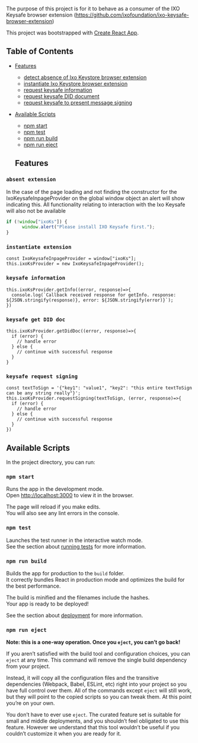The purpose of this project is for it to behave as a consumer of the IXO Keysafe browser extension (https://github.com/ixofoundation/ixo-keysafe-browser-extension)

This project was bootstrapped with [Create React App](https://github.com/facebookincubator/create-react-app).

## Table of Contents

- [Features](#features)
  - [detect absence of Ixo Keystore browser extension](#absent-extension)
  - [instantiate Ixo Keystore browser extension](#instantiate-extension)
  - [request keysafe information](#keysafe-information)
  - [request keysafe DID document](#keysafe-get-did-doc)
  - [request keysafe to present message signing](#keysafe-request-signing)

- [Available Scripts](#available-scripts)
  - [npm start](#npm-start)
  - [npm test](#npm-test)
  - [npm run build](#npm-run-build)
  - [npm run eject](#npm-run-eject)

  ## Features

### `absent extension`

In the case of the page loading and not finding the constructor for the IxoKeysafeInpageProvider on the global window object an alert will show indicating this.  All functionality relating to interaction with the Ixo Keysafe will also not be available

```javascript
if (!window["ixoKs"]) {
      window.alert("Please install IXO Keysafe first.");
}
```

### `instantiate extension`

```
const IxoKeysafeInpageProvider = window["ixoKs"];
this.ixoKsProvider = new IxoKeysafeInpageProvider();
```

### `keysafe information`

```
this.ixoKsProvider.getInfo((error, response)=>{
  console.log(`Callback received response for getInfo. response: ${JSON.stringify(response)}, error: ${JSON.stringify(error)}`);
})
```

### `keysafe get DID doc`

```
this.ixoKsProvider.getDidDoc((error, response)=>{
  if (error) {
    // handle error
  } else {
    // continue with successful response
  }
}
```

### `keysafe request signing`

```
const textToSign = '{"key1": "value1", "key2": "this entire textToSign can be any string really"}';
this.ixoKsProvider.requestSigning(textToSign, (error, response)=>{
  if (error) {
    // handle error
  } else {
    // continue with successful response
  }
})
```

  ## Available Scripts

In the project directory, you can run:

### `npm start`

Runs the app in the development mode.<br>
Open [http://localhost:3000](http://localhost:3000) to view it in the browser.

The page will reload if you make edits.<br>
You will also see any lint errors in the console.

### `npm test`

Launches the test runner in the interactive watch mode.<br>
See the section about [running tests](#running-tests) for more information.

### `npm run build`

Builds the app for production to the `build` folder.<br>
It correctly bundles React in production mode and optimizes the build for the best performance.

The build is minified and the filenames include the hashes.<br>
Your app is ready to be deployed!

See the section about [deployment](#deployment) for more information.

### `npm run eject`

**Note: this is a one-way operation. Once you `eject`, you can’t go back!**

If you aren’t satisfied with the build tool and configuration choices, you can `eject` at any time. This command will remove the single build dependency from your project.

Instead, it will copy all the configuration files and the transitive dependencies (Webpack, Babel, ESLint, etc) right into your project so you have full control over them. All of the commands except `eject` will still work, but they will point to the copied scripts so you can tweak them. At this point you’re on your own.

You don’t have to ever use `eject`. The curated feature set is suitable for small and middle deployments, and you shouldn’t feel obligated to use this feature. However we understand that this tool wouldn’t be useful if you couldn’t customize it when you are ready for it.

